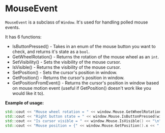 # MouseEvent
`MouseEvent` is a subclass of `Window`.
It's used for handling polled mouse events.

It has 6 functions:
- IsButtonPressed() - Takes in an enum of the mouse button you want to check, and returns it's state as a `bool`.
- GetWheelRotation() - Returns the rotation of the mouse wheel as an `int`.
- SetVisibility() - Sets the visibility of the mouse cursor.
- IsVisible() - Returns the visibility of the mouse cursor.
- SetPosition() - Sets the cursor's position in window.
- GetPosition() - Returns the cursor's position in window.
- GetPositionFromEvent() - Returns the cursor's position in window based on mouse motion event (useful if GetPosition() doesn't work like you would like it to).

__Example of usage:__
```cpp
std::cout << "Mouse wheel rotation = " << window.Mouse.GetWheelRotation() << "\n";
std::cout << "Right button state = " << window.Mouse.IsButtonPressed(window.Mouse.Right) << "\n";
std::cout << "Is cursor visible = " << window.Mouse.IsVisible() << "\n";
std::cout << "Mouse position = {" << window.Mouse.GetPosition().x << ", " << window.Mouse.GetPosition().y << "}\n"
```